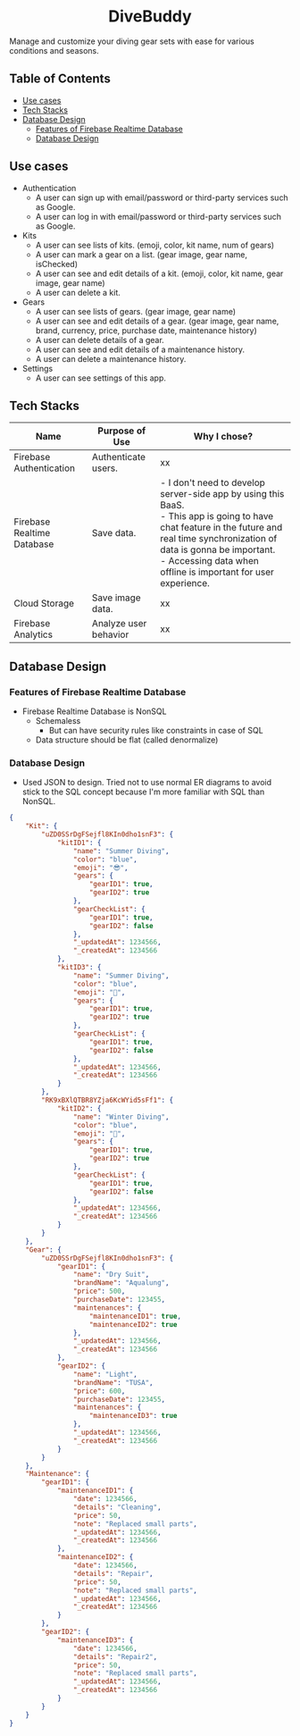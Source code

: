 <div style="text-align: center;">
    <h1>DiveBuddy</h1>
</div>

Manage and customize your diving gear sets with ease for various conditions and seasons.

## Table of Contents
- [Use cases](#use-cases)
- [Tech Stacks](#tech-stacks)
- [Database Design](#database-design)
  - [Features of Firebase Realtime Database](#features-of-firebase-realtime-database)
  - [Database Design](#database-design)

## Use cases

- Authentication
  - A user can sign up with email/password or third-party services such as Google.
  - A user can log in with email/password or third-party services such as Google.
- Kits
  - A user can see lists of kits. (emoji, color, kit name, num of gears)
  - A user can mark a gear on a list. (gear image, gear name, isChecked)
  - A user can see and edit details of a kit. (emoji, color, kit name, gear image, gear name)
  - A user can delete a kit.
- Gears
  - A user can see lists of gears. (gear image, gear name)
  - A user can see and edit details of a gear. (gear image, gear name, brand, currency, price, purchase date, maintenance history)
  - A user can delete details of a gear. 
  - A user can see and edit details of a maintenance history.
  - A user can delete a maintenance history.
- Settings
  - A user can see settings of this app.

## Tech Stacks

| Name                       | Purpose of Use           | Why I chose?                                                                                                                                                                             |
| -------------------------- | ------------------- | ---------------------------------------------------------------------------------------------------------------------------------------------------------------------------------------- |
| Firebase Authentication    | Authenticate users. | xx                                                                                                                                                                                       |
| Firebase Realtime Database | Save data.          |- I don't need to develop server-side app by using this BaaS. <br> - This app is going to have chat feature in the future and real time synchronization of data is gonna be important. <br> - Accessing data when offline is important for user experience. |
| Cloud Storage              | Save image data.    | xx                                                                                                                                                                                       |
|Firebase Analytics|Analyze user behavior|xx|

## Database Design

### Features of Firebase Realtime Database

- Firebase Realtime Database is NonSQL
  - Schemaless
    - But can have security rules like constraints in case of SQL
  - Data structure should be flat (called denormalize)


### Database Design

- Used JSON to design. Tried not to use normal ER diagrams to avoid stick to the SQL concept because I'm more familiar with SQL than NonSQL.

```json
{
    "Kit": {
        "uZD0SSrDgFSejfl8KIn0dho1snF3": {
            "kitID1": {
                "name": "Summer Diving",
                "color": "blue",
                "emoji": "😎",
                "gears": {
                    "gearID1": true,
                    "gearID2": true
                },
                "gearCheckList": {
                    "gearID1": true,
                    "gearID2": false
                },
                "_updatedAt": 1234566,
                "_createdAt": 1234566
            },
            "kitID3": {
                "name": "Summer Diving",
                "color": "blue",
                "emoji": "🤿",
                "gears": {
                    "gearID1": true,
                    "gearID2": true
                },
                "gearCheckList": {
                    "gearID1": true,
                    "gearID2": false
                },
                "_updatedAt": 1234566,
                "_createdAt": 1234566
            }
        },
        "RK9xBXlQTBR8YZja6KcWYid5sFf1": {
            "kitID2": {
                "name": "Winter Diving",
                "color": "blue",
                "emoji": "🤿",
                "gears": {
                    "gearID1": true,
                    "gearID2": true
                },
                "gearCheckList": {
                    "gearID1": true,
                    "gearID2": false
                },
                "_updatedAt": 1234566,
                "_createdAt": 1234566
            }
        }
    },
    "Gear": {
        "uZD0SSrDgFSejfl8KIn0dho1snF3": {
            "gearID1": {
                "name": "Dry Suit",
                "brandName": "Aqualung",
                "price": 500,
                "purchaseDate": 123455,
                "maintenances": {
                    "maintenanceID1": true,
                    "maintenanceID2": true
                },
                "_updatedAt": 1234566,
                "_createdAt": 1234566
            },
            "gearID2": {
                "name": "Light",
                "brandName": "TUSA",
                "price": 600,
                "purchaseDate": 123455,
                "maintenances": {
                    "maintenanceID3": true
                },
                "_updatedAt": 1234566,
                "_createdAt": 1234566
            }
        }
    },
    "Maintenance": {
        "gearID1": {
            "maintenanceID1": {
                "date": 1234566,
                "details": "Cleaning",
                "price": 50,
                "note": "Replaced small parts",
                "_updatedAt": 1234566,
                "_createdAt": 1234566
            },
            "maintenanceID2": {
                "date": 1234566,
                "details": "Repair",
                "price": 50,
                "note": "Replaced small parts",
                "_updatedAt": 1234566,
                "_createdAt": 1234566
            }
        },
        "gearID2": {
            "maintenanceID3": {
                "date": 1234566,
                "details": "Repair2",
                "price": 50,
                "note": "Replaced small parts",
                "_updatedAt": 1234566,
                "_createdAt": 1234566
            }
        }
    }
}
```